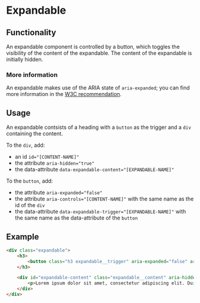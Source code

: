 # Expandable

## Functionality

An expandable component is controlled by a button, which toggles the visibility of the content of the expandable. The content of the expandable is initially hidden.

### More information

An expandable makes use of the ARIA state of `aria-expanded`; you can find more information in the [W3C recommendation](https://www.w3.org/TR/wai-aria/states_and_properties#aria-expanded).

## Usage

An expandable contsists of a heading with a `button` as the trigger and a `div` containing the content.

To the `div`, add:

- an id `id="[CONTENT-NAME]"`
- the attribute `aria-hidden="true"`
- the data-attribute `data-expandable-content="[EXPANDABLE-NAME]"`

To the `button`, add:

- the attribute `aria-expanded="false"`
- the attribute `aria-controls="[CONTENT-NAME]"` with the same name as the id of the `div`
- the data-attribute `data-expandable-trigger="[EXPANDABLE-NAME]"` with the same name as the data-attribute of the `button`

## Example

```html
<div class="expandable">
	<h3>
		<button class="h3 expandable__trigger" aria-expanded="false" aria-controls="expandable-content" data-expandable-trigger="name">Expandable</button>
	</h3>

	<div id="expandable-content" class="expandable__content" aria-hidden="true" data-expandable-content="name">
		<p>Lorem ipsum dolor sit amet, consectetur adipiscing elit. Duis ultrices tellus nibh, vel molestie enim gravida efficitur. Ut et interdum odio. Orci varius natoque penatibus et magnis dis parturient montes, nascetur ridiculus mus. Etiam quis tortor vulputate, pellentesque dui id, auctor nisi. In ac felis enim. Proin tristique bibendum tempus. Curabitur eget lorem porttitor nunc semper condimentum. Praesent feugiat, turpis quis suscipit egestas, lectus velit finibus quam, id aliquam lorem ligula at ipsum.</p>
	</div>
</div>
```
